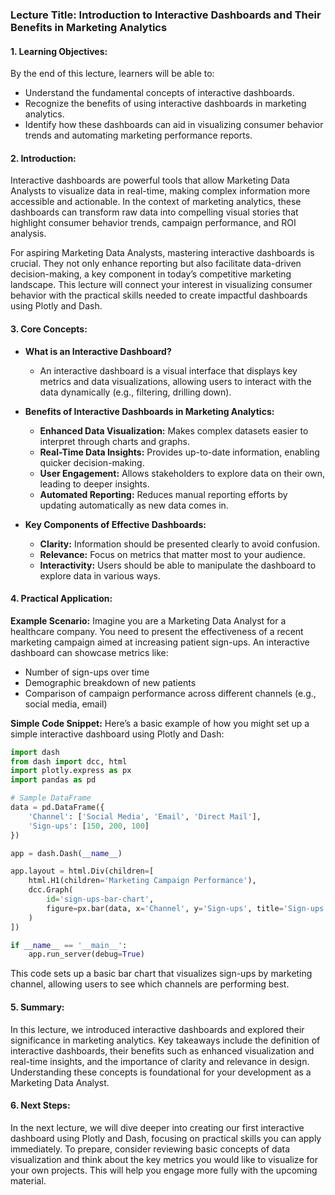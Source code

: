 ### Lecture Title: Introduction to Interactive Dashboards and Their Benefits in Marketing Analytics

#### 1. Learning Objectives:
By the end of this lecture, learners will be able to:
- Understand the fundamental concepts of interactive dashboards.
- Recognize the benefits of using interactive dashboards in marketing analytics.
- Identify how these dashboards can aid in visualizing consumer behavior trends and automating marketing performance reports.

#### 2. Introduction:
Interactive dashboards are powerful tools that allow Marketing Data Analysts to visualize data in real-time, making complex information more accessible and actionable. In the context of marketing analytics, these dashboards can transform raw data into compelling visual stories that highlight consumer behavior trends, campaign performance, and ROI analysis.

For aspiring Marketing Data Analysts, mastering interactive dashboards is crucial. They not only enhance reporting but also facilitate data-driven decision-making, a key component in today’s competitive marketing landscape. This lecture will connect your interest in visualizing consumer behavior with the practical skills needed to create impactful dashboards using Plotly and Dash.

#### 3. Core Concepts:
- **What is an Interactive Dashboard?**
  - An interactive dashboard is a visual interface that displays key metrics and data visualizations, allowing users to interact with the data dynamically (e.g., filtering, drilling down).
  
- **Benefits of Interactive Dashboards in Marketing Analytics:**
  - **Enhanced Data Visualization:** Makes complex datasets easier to interpret through charts and graphs.
  - **Real-Time Data Insights:** Provides up-to-date information, enabling quicker decision-making.
  - **User Engagement:** Allows stakeholders to explore data on their own, leading to deeper insights.
  - **Automated Reporting:** Reduces manual reporting efforts by updating automatically as new data comes in.

- **Key Components of Effective Dashboards:**
  - **Clarity:** Information should be presented clearly to avoid confusion.
  - **Relevance:** Focus on metrics that matter most to your audience.
  - **Interactivity:** Users should be able to manipulate the dashboard to explore data in various ways.

#### 4. Practical Application:
**Example Scenario:**
Imagine you are a Marketing Data Analyst for a healthcare company. You need to present the effectiveness of a recent marketing campaign aimed at increasing patient sign-ups. An interactive dashboard can showcase metrics like:

- Number of sign-ups over time
- Demographic breakdown of new patients
- Comparison of campaign performance across different channels (e.g., social media, email)

**Simple Code Snippet:**
Here’s a basic example of how you might set up a simple interactive dashboard using Plotly and Dash:

```python
import dash
from dash import dcc, html
import plotly.express as px
import pandas as pd

# Sample DataFrame
data = pd.DataFrame({
    'Channel': ['Social Media', 'Email', 'Direct Mail'],
    'Sign-ups': [150, 200, 100]
})

app = dash.Dash(__name__)

app.layout = html.Div(children=[
    html.H1(children='Marketing Campaign Performance'),
    dcc.Graph(
        id='sign-ups-bar-chart',
        figure=px.bar(data, x='Channel', y='Sign-ups', title='Sign-ups by Marketing Channel')
    )
])

if __name__ == '__main__':
    app.run_server(debug=True)
```

This code sets up a basic bar chart that visualizes sign-ups by marketing channel, allowing users to see which channels are performing best.

#### 5. Summary:
In this lecture, we introduced interactive dashboards and explored their significance in marketing analytics. Key takeaways include the definition of interactive dashboards, their benefits such as enhanced visualization and real-time insights, and the importance of clarity and relevance in design. Understanding these concepts is foundational for your development as a Marketing Data Analyst.

#### 6. Next Steps:
In the next lecture, we will dive deeper into creating our first interactive dashboard using Plotly and Dash, focusing on practical skills you can apply immediately. To prepare, consider reviewing basic concepts of data visualization and think about the key metrics you would like to visualize for your own projects. This will help you engage more fully with the upcoming material.